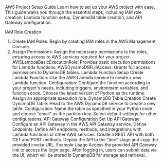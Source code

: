 AWS Project Setup Guide
Learn how to set up your AWS project with ease. This guide walks you through the essential steps, including IAM role creation, Lambda function setup, DynamoDB table creation, and API Gateway configuration.

IAM Role Creation
1. Create IAM Roles: Begin by creating IAM roles in the AWS Management Console.
2. Assign Permissions: Assign the necessary permissions to the roles, ensuring access to AWS services required for your project.
AWSLambdaBasicExecutionRole: Provides basic execution permissions for Lambda functions.
AWSDynamoDBFullAccess: Grants full access permissions to DynamoDB tables.
Lambda Function Setup
Create Lambda Function: Use the AWS Lambda service to create a new Lambda function.
Configuration: Configure the function according to your project's needs, including triggers, environment variables, and function code.
Choose the latest version of Python as the runtime.
Assign an appropriate execution role.
DynamoDB Table Creation
Create DynamoDB Table: Head to the AWS DynamoDB service to create a new table.
Configuration: Name the table as specified in your Python code and choose "email" as the partition key.
Select default settings for other configurations.
API Gateway Configuration
Set Up API Gateway: Configure an API Gateway in the AWS API Gateway service.
Define Endpoints: Define API endpoints, methods, and integrations with Lambda functions or other AWS services.
Create a REST API with both GET and POST methods.
Deploy the API to the "dev" stage and copy the provided invoke URL.
Example Usage
Access the provided API Gateway link to access the login page. After logging in, users can submit data via the UI, which will be stored in DynamoDB for storage and retrieval.

